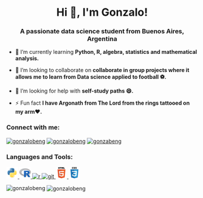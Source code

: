 <h1 align="center">Hi 👋, I'm Gonzalo!</h1>
<h3 align="center">A passionate data science student from Buenos Aires, Argentina</h3>

- 🌱 I’m currently learning **Python, R, algebra, statistics and mathematical analysis.**

- 👯 I’m looking to collaborate on **collaborate in group projects where it allows me to learn from Data science applied to football ⚽.**

- 🤝 I’m looking for help with **self-study paths 😄.**

- ⚡ Fun fact **I have Argonath from The Lord from the rings tattooed on my arm❤️.**

<h3 align="left">Connect with me:</h3>
<p align="left">
<a href="https://linkedin.com/in/gonzalobeng" target="blank"><img align="center" src="https://raw.githubusercontent.com/rahuldkjain/github-profile-readme-generator/master/src/images/icons/Social/linked-in-alt.svg" alt="gonzalobeng" height="30" width="40" /></a>
<a href="https://twitter.com/gonzalobeng" target="blank"><img align="center" src="https://raw.githubusercontent.com/rahuldkjain/github-profile-readme-generator/master/src/images/icons/Social/twitter.svg" alt="gonzalobeng" height="30" width="40" /></a>
<a href="https://instagram.com/gonzabeng" target="blank"><img align="center" src="https://raw.githubusercontent.com/rahuldkjain/github-profile-readme-generator/master/src/images/icons/Social/instagram.svg" alt="gonzabeng" height="30" width="40" /></a>
</p>

<h3 align="left">Languages and Tools:</h3>
<p align="left"> <a href="https://www.python.org" target="_blank"> <img src="https://raw.githubusercontent.com/devicons/devicon/master/icons/python/python-original.svg" alt="python" width="30" height="30"/> </a> <a href="ttps://www.r-project.org" target="_blank"> <img src="https://raw.githubusercontent.com/devicons/devicon/master/icons/r/r-original.svg" alt="r" width="30" height="30"/> </a> <a href="https://jupyter.org/" target="_blank"> <img src="https://upload.wikimedia.org/wikipedia/commons/3/38/Jupyter_logo.svg" alt="r" width="30" height="30"/> </a> <a href="https://git-scm.com/" target="_blank"> <img src="https://www.vectorlogo.zone/logos/git-scm/git-scm-icon.svg" alt="git" width="30" height="30"/> </a> <a href="https://www.w3.org/html/" target="_blank"> <img src="https://raw.githubusercontent.com/devicons/devicon/master/icons/html5/html5-original-wordmark.svg" alt="html5" width="30" height="30"/> </a> <a href="https://www.w3schools.com/css/" target="_blank"> <img src="https://raw.githubusercontent.com/devicons/devicon/master/icons/css3/css3-original-wordmark.svg" alt="css3" width="30" height="30"/> </a> </p>

<p><img align="left" src="https://github-readme-stats.vercel.app/api/top-langs?username=gonzalobeng&show_icons=true&locale=en&layout=compact&theme=dark" alt="gonzalobeng" /></p>
<p>&nbsp;<img align="center" src="https://github-readme-stats.vercel.app/api?username=gonzalobeng&show_icons=true&locale=en&theme=dark" alt="gonzalobeng" /></p>
